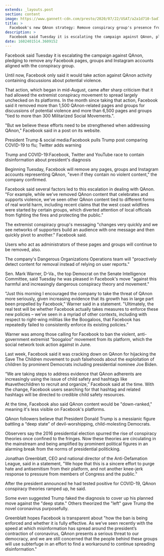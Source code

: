 ```yaml
--- 
extends: _layouts.post 
section: content 
image: https://www.gannett-cdn.com/presto/2020/07/22/USAT/a2a1d710-5ad7-4afe-bd40-44754fe92d19-GTY_1207859155.JPG?crop=4949,2784,x0,y280&width=3200&height=1801&format=pjpg&auto=webp 
title: > 
  Facebook's new QAnon strategy: Remove conspiracy group's presence from any pages, groups and Instagram accounts 
description: > 
  Facebook said Tuesday it is escalating the campaign against QAnon, pledging to remove any Facebook pages, groups and Instagram accounts aligned with the conspiracy group."But we believe these efforts need to be strengthened when addressing QAnon," Facebook said in a post on its website.The extremist conspiracy group's messaging "changes very quickly and we see networks of supporters build an audience with one message and then quickly pivot to another."Observers say the 2016 presidential election spurred the rise of conspiracy theories once confined to the fringes.After the president announced he had tested positive for COVID-19, QAnon conspiracy theories ramped up, he said. 
date: 1602401514.3609152 
--- 
```

Facebook said Tuesday it is escalating the campaign against QAnon, pledging to remove any Facebook pages, groups and Instagram accounts aligned with the conspiracy group.

Until now, Facebook only said it would take action against QAnon activity containing discussions about potential violence.

That action, which began in mid-August, came after sharp criticism that it had allowed the extremist conspiracy movement to spread largely unchecked on its platforms. In the month since taking that action, Facebook said it removed more than 1,500 QAnon-related pages and groups for discussions of potential violence and more than 6,500 pages and groups "tied to more than 300 Militarized Social Movements.".

"But we believe these efforts need to be strengthened when addressing QAnon," Facebook said in a post on its website.

President Trump & social media:Facebook pulls Trump post comparing COVID-19 to flu; Twitter adds warning

Trump and COVID-19:Facebook, Twitter and YouTube race to contain disinformation about president's diagnosis

Beginning Tuesday, Facebook will remove any pages, groups and Instagram accounts representing QAnon, "even if they contain no violent content," the company confirmed.

Facebook said several factors led to this escalation in dealing with QAnon. "For example, while we’ve removed QAnon content that celebrates and supports violence, we’ve seen other QAnon content tied to different forms of real world harm, including recent claims that the west coast wildfires were started by certain groups, which diverted attention of local officials from fighting the fires and protecting the public."

The extremist conspiracy group's messaging "changes very quickly and we see networks of supporters build an audience with one message and then quickly pivot to another." Facebook said.

Users who act as administrators of these pages and groups will continue to be removed, also.

The company's Dangerous Organizations Operations team will "proactively detect content for removal instead of relying on user reports."

Sen. Mark Warner, D-Va., the top Democrat on the Senate Intelligence Committee, said Tuesday he was pleased in Facebook's move "against this harmful and increasingly dangerous conspiracy theory and movement."

"Just this morning I encouraged the company to take the threat of QAnon more seriously, given increasing evidence that its growth has in large part been propelled by Facebook," Warner said in a statement. "Ultimately, the real test will be whether Facebook actually takes measures to enforce these new policies – we’ve seen in a myriad of other contexts, including with respect to right-wing militias like the Boogaloos, that Facebook has repeatedly failed to consistently enforce its existing policies.”

Warner was among those calling for Facebook to ban the violent, anti-government extremist "boogaloo" movement from its platform, which the social network took action against in June.

Last week, Facebook said it was cracking down on QAnon for hijacking the Save The Children movement to push falsehoods about the exploitation of children by prominent Democrats including presidential nominee Joe Biden.

“We are taking steps to address evidence that QAnon adherents are increasingly using the issue of child safety and hashtags like #savethechildren to recruit and organize,” Facebook said at the time. With the change, Facebook users searching for that hashtag and related hashtags will be directed to credible child safety resources.

At the time, Facebook also said QAnon content would be "down-ranked," meaning it's less visible on Facebook's platforms.

QAnon followers believe that President Donald Trump is a messianic figure battling a “deep state” of devil-worshipping, child-molesting Democrats.

Observers say the 2016 presidential election spurred the rise of conspiracy theories once confined to the fringes. Now these theories are circulating in the mainstream and being amplified by prominent political figures in an alarming break from the norms of presidential politicking.

Jonathan Greenblatt, CEO and national director of the Anti-Defamation League, said in a statement, "We hope that this is a sincere effort to purge hate and antisemitism from their platform, and not another knee-jerk response to pressure from members of Congress and the public."

After the president announced he had tested positive for COVID-19, QAnon conspiracy theories ramped up, he said.

Some even suggested Trump faked the diagnosis to cover up his planned move against the "deep state." Others theorized the "left" gave Trump the novel coronavirus purposefully.

Greenblatt hopes Facebook is transparent about "how the ban is being enforced and whether it is fully effective. As we’ve seen recently with the speed at which misinformation has spread around the president’s contraction of coronavirus, QAnon presents a serious threat to our democracy, and we are still concerned that the people behind these groups will use subterfuge in an effort to find a workaround to continue spreading disinformation."